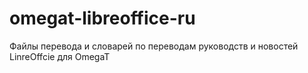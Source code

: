 # omegat-libreoffice-ru
Файлы перевода и словарей по переводам руководств и новостей LinreOffcie для OmegaT
